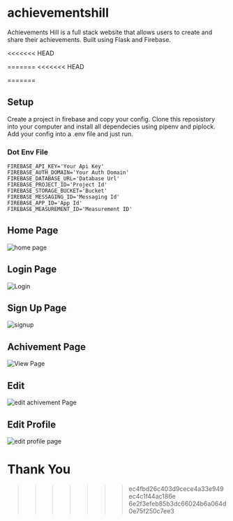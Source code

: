 # achievementshill
Achievements Hill is a full stack website that allows users to create and share their achievements. Built using Flask and Firebase.

<<<<<<< HEAD

=======
<<<<<<< HEAD

=======
## Setup
Create a project in firebase and copy your config.
Clone this reposistory into your computer and install all dependecies using pipenv and piplock.
Add your config into a .env file and just run.

### Dot Env File

```
FIREBASE_API_KEY='Your Api Key'
FIREBASE_AUTH_DOMAIN='Your Auth Domain'
FIREBASE_DATABASE_URL='Database Url'
FIREBASE_PROJECT_ID='Project Id'
FIREBASE_STORAGE_BUCKET='Bucket'
FIREBASE_MESSAGING_ID='Messaging Id'
FIREBASE_APP_ID='App Id'
FIREBASE_MEASUREMENT_ID='Measurement ID'

```

## Home Page
![home page](https://user-images.githubusercontent.com/99959044/216848948-e6eba65d-9972-4df2-93bb-04c38a90e434.PNG)

## Login Page
![Login](https://user-images.githubusercontent.com/99959044/216848960-78aed3a0-7920-44ef-9edb-5f0099a19e65.PNG)

## Sign Up Page
![signup](https://user-images.githubusercontent.com/99959044/216848968-a5c23040-8c27-445a-b156-ff1ef648f69b.PNG)

## Achivement Page
![View Page](https://user-images.githubusercontent.com/99959044/216848995-a1c769af-d431-4aa8-b0f0-2eabb48fe5a9.PNG)

## Edit
![edit  achivement Page](https://user-images.githubusercontent.com/99959044/216849021-b62a144a-5db2-4d65-84f5-74b79e645e4a.PNG)

## Edit Profile
![edit profile page](https://user-images.githubusercontent.com/99959044/216849026-4670d1dc-dc16-4af9-bed8-f22cd0969453.PNG)

# Thank You
>>>>>>> ec4fbd26c403d9cece4a33e949ec4c1f44ac186e
>>>>>>> 6e2f3efeb85b3dc66024b6a064d0e75f250c7ee3
